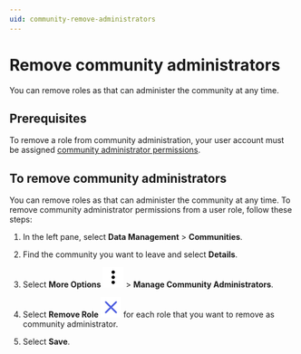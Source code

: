 ```yaml
---
uid: community-remove-administrators
---
```

# Remove community administrators

You can remove roles as that can administer the community at any time.

## Prerequisites 

To remove a role from community administration, your user account must be assigned [community administrator permissions](xref:community-community-roles#community-administrators).

## To remove community administrators

You can remove roles as that can administer the community at any time. To remove community administrator permissions from a user role, follow these steps:

1. In the left pane, select **Data Management** > **Communities**.

1. Find the community you want to leave and select **Details**.

1. Select **More Options** ![More Options](../_icons/dots-vertical.svg) > **Manage Community Administrators**.

1. Select **Remove Role** ![Remove Role](../_icons/remove-object.svg) for each role that you want to remove as community administrator. 

1. Select **Save**.
